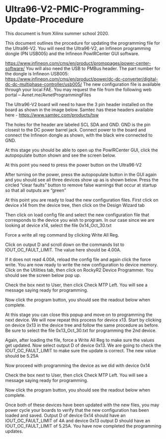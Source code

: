 # Ultra96-V2-PMIC-Programming-Update-Procedure

This document is from Xilinx summer school 2020.

This document outlines the procedure for updating the programming file for the Ultra96-V2. You will need the Ultra96-V2, an Infineon programming dongle (PN USB005) and the Infineon PowIRCenter GUI software. 


https://www.infineon.com/cms/en/product/promopages/power-center-software/
You will also need the USB to PMBus header. The part number for the dongle is Infineon USB005: https://www.infineon.com/cms/en/product/power/dc-dc-converter/digital-dc-dc-multiphase-controller/usb005/
The new configuration file is available through your local FAE. You may request the file from the following web portal – Avnet.me/AvnetProgrammingFiles


The Ultra96-V2 board will need to have the 3 pin header installed on the board as shown in the image below. Samtec has these headers available here - https://www.samtec.com/products/tsw

 









The holes for the header are labeled SCL SDA and GND. GND is the pin closest to the DC power barrel jack. Connect power to the board and connect the Infineon dongle as shown, with the black wire connected to GND. 

At this stage you should be able to open up the PowIRCenter GUI, click the autopopulate button shown and see the screen below.
 
At this point you need to press the power button on the Ultra96-V2
 
After turning on the power, press the autopopulate button in the GUI again and you should see all three devices show up as is shown below. Press the circled “clear faults” button to remove false warnings that occur at startup so that all outputs are “green”  
 
At this point you are ready to load the new configuration files. First click on device x14 from the device tree, then click on the Design Wizard tab

 
Then click on load config file and select the new configuration file that corresponds to the device you wish to program. In our case since we are looking at device x14, select the file 0x14_Oct_30.txt
 

Force a write all reg command by clicking Write All Reg. 
 
Click on output D and scroll down on the commands list to IOUT_OC_FAULT_LIMIT. The value here should be 4.00A.
 
 If it does not read 4.00A, reload the config file and again click the force write.
You are now ready to write the new configuration to device memory. Click on the Utilities tab, then click on RockyR2 Device Programmer. You should see the screen below pop up.
 
Check the box next to User, then click Check MTP Left. You will see a message saying ready for programming.
 
Now click the program button, you should see the readout below when complete. 
 
At this stage you can close this popup and move on to programming the next device. We will now repeat this process for device x13. Start by clicking on device 0x13 in the device tree and follow the same procedure as before. Be sure to select the file 0x13_Oct_30.txt for programming the 2nd device.
 
Again, after loading the file, force a Write All Reg to make sure the values get updated. Now select output D of device 0x13. We are going to check the IOUT_OC_FAULT_LIMIT to make sure the update is correct. The new value should be 5.25A

 

Now proceed with programming the device as we did with device 0x14
 

Check the box next to User, then click Check MTP Left. You will see a message saying ready for programming.
 
Now click the program button, you should see the readout below when complete. 
 

Once both of these devices have been updated with the new files, you may power cycle your boards to verify that the new configuration has been loaded and saved. Output D of device 0x14 should have an IOUT_OC_FAULT_LIMIT of 4A and device 0x13 output D should have an IOUT_OC_FAULT_LIMIT of 5.25A.
You have now completed the programming updates. 
